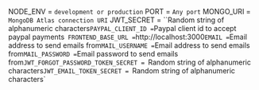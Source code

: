 NODE_ENV = `development or production`
PORT = `Any port` 
MONGO_URI = `MongoDB Atlas connection URI`
JWT_SECRET = ``Random string of alphanumeric characters`
PAYPAL_CLIENT_ID = `Paypal client id to accept paypal payments` 
FRONTEND_BASE_URL = `http://localhost:3000`
EMAIL = `Email address to send emails from`
MAIL_USERNAME = `Email address to send emails from`
MAIL_PASSWORD = `Email password to send emails from`
JWT_FORGOT_PASSWORD_TOKEN_SECRET =  `Random string of alphanumeric characters`
JWT_EMAIL_TOKEN_SECRET =  `Random string of alphanumeric characters`